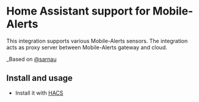# Home Assistant support for Mobile-Alerts

This integration supports various Mobile-Alerts sensors. The integration acts as proxy server between Mobile-Alerts gateway and cloud. 

_Based on [@sarnau](https://github.com/sarnau/MMMMobileAlerts)

## Install and usage
- Install it with [HACS](https://hacs.xyz/)

